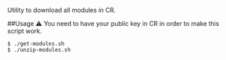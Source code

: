 Utility to download all modules in CR.

##Usage
:warning: You need to have your public key in CR in order to make this script work.

```
$ ./get-modules.sh
$ ./unzip-modules.sh
```
